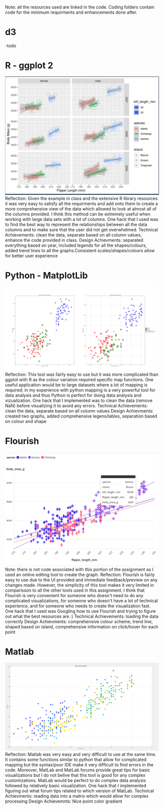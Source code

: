 Note: all the resources used are linked in the code. Coding folders contain code for the minimum requirments and enhancements done after. 
# d3
-todo
# R - ggplot 2
![Gg plot 2 final result](img/ggplot.png)
Reflection:
Given the example in class and the extensive R library resources it was very easy to satisfy all the requirments and add onto them to create a more comprehensive view of the data which allowed to look at almost all of the columns provided. I think this method can be extremely useful when working with large data sets with a lot of columns. One hack that I used was to find the best way to represent the relationships between all the data columns and to make sure that the user did not get overwhelmed.
Technical Achievements: clean the data, separate based on all column values, enhance the code provided in class.
Design Achievments: separated everything based on year, included legends for all the shapes/colours, added trend lines to all the graphs.Consistent scales/shapes/colours allow for better user experience
# Python - MatplotLib
![MatplotLib final result](img/matplotlib.png)
Reflection:
This tool was fairly easy to use but it was more complicated than ggplot with R as the colour variation required specific map functions. One useful application would be to large datasets where a lot of mapping is required; in my experience with python mapping is a very powerful tool for data analysis and thus Python is perfect for doing data analysis and vizualization. One hack that I implemented was to clean the data (remove NaN) before visualizing it to avoid any errors.
Technical Achievements: clean the data, separate based on all column values
Design Achievments: created two graphs, added comprehensive legens/lables, separation based on colour and shape
# Flourish
![Flourish final result](img/flourish.png)
Note: there is not code associated with this portion of the assignment as I used an online editing tool to create the graph.
Reflection:
Flourish is fairly easy to use due to the UI provided and immediate feedback/preview on any changes made. However, the simplicity of this tool makes it very limited in comparisson to all the other tools used in this assignment. I think that Flourish is very convenient for someone who doesn't need to do any complicated visualizations, for someone who doesn't have a lot of technical experience, and for someone who needs to create the visualization fast. One hack that I used was Googling how to use Flourish and trying to figure out what the best resources are :)
Technical Achievements: loading the data correctly
Design Achievments: comprehensive colour scheme, trend line, shaped based on island, comprehensive information on click/hover for each point
# Matlab
![Flourish final result](img/matlab.png)
Reflection:
Matlab was very easy and very difficult to use at the same time. It contains some functions similar to python that allow for complicated mapping but the syntax/poor IDE make it very difficult to find errors in the code. Moreover, MatLab and MatLab forums provide great tips for basic visualizations but I do not belive that this tool is good for any complex customizations. MatLab would be perfect to do complex data analysis followed by relatively basic visualization. One hack that I implemented figuring out what forum tips related to which version of MatLab. 
Technical Achievments: reading data into a matrix which would allow for complex processing
Design Achievemnts: Nice point color gradient
